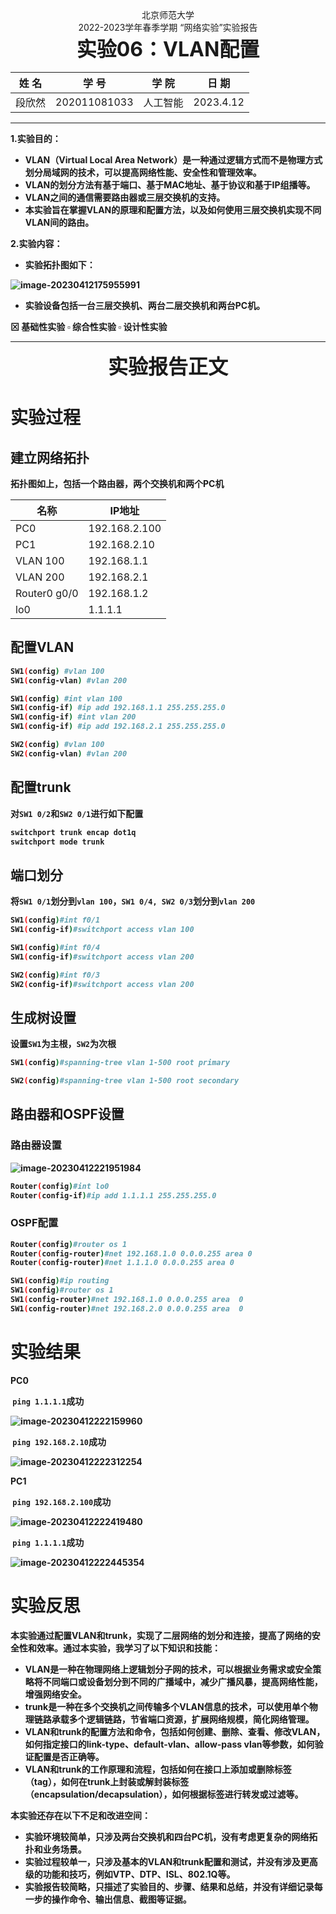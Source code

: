 <center>北京师范大学</center>
<center>2022-2023学年春季学期  “网络实验”实验报告</center>
<center><b><font size=6 bold=true>实验06：VLAN配置</font><b></center>




| 姓    名 |   学    号   | 学    院 | 日    期  |
| :------: | :----------: | :------: | :-------: |
|  段欣然  | 202011081033 | 人工智能 | 2023.4.12 |

<hr>

**1.实验目的**：

- VLAN（Virtual Local Area Network）是一种通过逻辑方式而不是物理方式划分局域网的技术，可以提高网络性能、安全性和管理效率。
- VLAN的划分方法有基于端口、基于MAC地址、基于协议和基于IP组播等。
- VLAN之间的通信需要路由器或三层交换机的支持。
- 本实验旨在掌握VLAN的原理和配置方法，以及如何使用三层交换机实现不同VLAN间的路由。

**2.实验内容**：

- 实验拓扑图如下：

![image-20230412175955991](D:\大三冲刺\网络实验\实验报告\lab6\image-20230412175955991.png)

- 实验设备包括一台三层交换机、两台二层交换机和两台PC机。

$\boxtimes$ 基础性实验  $\square$  综合性实验  $\square$ 设计性实验

<hr>													
<center><b><font size=6>实验报告正文</font></b></center>


# 实验过程

## 建立网络拓扑

拓扑图如上，包括一个路由器，两个交换机和两个PC机

| 名称         | IP地址        |
| ------------ | ------------- |
| PC0          | 192.168.2.100 |
| PC1          | 192.168.2.10  |
| VLAN 100     | 192.168.1.1   |
| VLAN 200     | 192.168.2.1   |
| Router0 g0/0 | 192.168.1.2   |
| lo0          | 1.1.1.1       |

## 配置VLAN

```sh
SW1(config) #vlan 100
SW1(config-vlan) #vlan 200

SW1(config) #int vlan 100
SW1(config-if) #ip add 192.168.1.1 255.255.255.0
SW1(config-if) #int vlan 200
SW1(config-if) #ip add 192.168.2.1 255.255.255.0
```



```sh
SW2(config) #vlan 100
SW2(config-vlan) #vlan 200
```

## 配置trunk

对`SW1 0/2`和`SW2 0/1`进行如下配置

```sh
switchport trunk encap dot1q
switchport mode trunk
```

## 端口划分

将`SW1 0/1`划分到`vlan 100`，`SW1 0/4, SW2 0/3`划分到`vlan 200`

```sh
SW1(config)#int f0/1
SW1(config-if)#switchport access vlan 100

SW1(config)#int f0/4
SW1(config-if)#switchport access vlan 200
```

```sh
SW2(config)#int f0/3
SW2(config-if)#switchport access vlan 200
```

## 生成树设置

设置`SW1`为主根，`SW2`为次根

```sh
SW1(config)#spanning-tree vlan 1-500 root primary
```

```sh
SW2(config)#spanning-tree vlan 1-500 root secondary
```

## 路由器和OSPF设置

### 路由器设置

![image-20230412221951984](D:\大三冲刺\网络实验\实验报告\lab6\image-20230412221951984.png)

```sh
Router(config)#int lo0
Router(config-if)#ip add 1.1.1.1 255.255.255.0
```

### OSPF配置

```sh
Router(config)#router os 1
Router(config-router)#net 192.168.1.0 0.0.0.255 area 0
Router(config-router)#net 1.1.1.0 0.0.0.255 area 0
```

```sh
SW1(config)#ip routing
SW1(config)#router os 1
SW1(config-router)#net 192.168.1.0 0.0.0.255 area  0
SW1(config-router)#net 192.168.2.0 0.0.0.255 area  0
```



# 实验结果

PC0 

​	`ping 1.1.1.1`成功

![image-20230412222159960](D:\大三冲刺\网络实验\实验报告\lab6\image-20230412222159960.png)

​	`ping 192.168.2.10`成功

![image-20230412222312254](D:\大三冲刺\网络实验\实验报告\lab6\image-20230412222312254.png)

PC1

​	`ping 192.168.2.100`成功

![image-20230412222419480](D:\大三冲刺\网络实验\实验报告\lab6\image-20230412222419480.png)

​	`ping 1.1.1.1`成功

![image-20230412222445354](D:\大三冲刺\网络实验\实验报告\lab6\image-20230412222445354.png)

# 实验反思

本实验通过配置VLAN和trunk，实现了二层网络的划分和连接，提高了网络的安全性和效率。通过本实验，我学习了以下知识和技能：

- VLAN是一种在物理网络上逻辑划分子网的技术，可以根据业务需求或安全策略将不同端口或设备划分到不同的广播域中，减少广播风暴，提高网络性能，增强网络安全。
- trunk是一种在多个交换机之间传输多个VLAN信息的技术，可以使用单个物理链路承载多个逻辑链路，节省端口资源，扩展网络规模，简化网络管理。
- VLAN和trunk的配置方法和命令，包括如何创建、删除、查看、修改VLAN，如何指定接口的link-type、default-vlan、allow-pass vlan等参数，如何验证配置是否正确等。
- VLAN和trunk的工作原理和流程，包括如何在接口上添加或删除标签（tag），如何在trunk上封装或解封装标签（encapsulation/decapsulation），如何根据标签进行转发或过滤等。

本实验还存在以下不足和改进空间：

- 实验环境较简单，只涉及两台交换机和四台PC机，没有考虑更复杂的网络拓扑和业务场景。
- 实验过程较单一，只涉及基本的VLAN和trunk配置和测试，并没有涉及更高级的功能和技巧，例如VTP、DTP、ISL、802.1Q等。
- 实验报告较简略，只描述了实验目的、步骤、结果和总结，并没有详细记录每一步的操作命令、输出信息、截图等证据。
